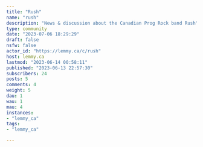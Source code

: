 ```yaml
---
title: "Rush" 
name: "rush"
description: "News & discussion about the Canadian Prog Rock band Rush"
type: community
date: "2023-07-06 18:29:29"
draft: false
nsfw: false
actor_id: "https://lemmy.ca/c/rush"
host: lemmy.ca
lastmod: "2023-06-14 00:58:11"
published: "2023-06-13 22:57:30"
subscribers: 24
posts: 5
comments: 4
weight: 5
dau: 1
wau: 1
mau: 4
instances:
- "lemmy_ca"
tags: 
- "lemmy_ca"

---
```


